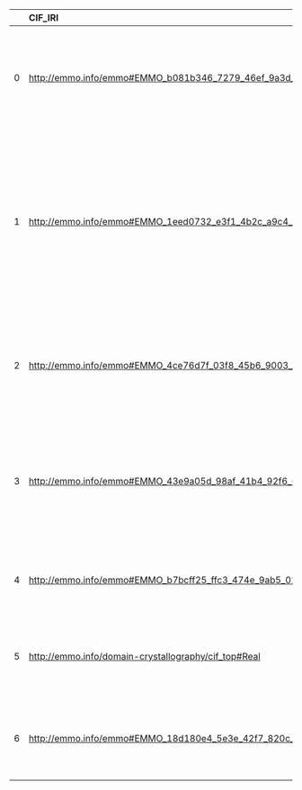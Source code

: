 |    | CIF_IRI                                                         | CIF_DESC                                                                                                         | metadata4ing_IRI                                                | metadata4ing_DESC                                                          | metadata4ing_DEF                                                                                                                                                                                                                                                                                                                                                     |
|---:|:----------------------------------------------------------------|:-----------------------------------------------------------------------------------------------------------------|:----------------------------------------------------------------|:---------------------------------------------------------------------------|:---------------------------------------------------------------------------------------------------------------------------------------------------------------------------------------------------------------------------------------------------------------------------------------------------------------------------------------------------------------------|
|  0 | http://emmo.info/emmo#EMMO_b081b346_7279_46ef_9a3d_2c088fcd79f4 | {'iri': 'http://emmo.info/emmo#EMMO_b081b346_7279_46ef_9a3d_2c088fcd79f4'}                                       | http://emmo.info/emmo#EMMO_b081b346_7279_46ef_9a3d_2c088fcd79f4 | {'iri': 'http://emmo.info/emmo#EMMO_b081b346_7279_46ef_9a3d_2c088fcd79f4'} | [locstr('MeasurementUnit, i.e., a Mathematical ReferenceUnit that stands for the standard reference magnitude of a specific class of measurement processes, defined and adopted by convention or by law', 'en')]                                                                                                                                                     |
|  1 | http://emmo.info/emmo#EMMO_1eed0732_e3f1_4b2c_a9c4_b4e75eeb5895 | {'label': None, 'prefLabel': 'Variable', 'altLabel': None, 'name': 'EMMO_1eed0732_e3f1_4b2c_a9c4_b4e75eeb5895'}  | http://www.molmod.info/semantics/pims-ii.ttl#Variable           | {'prefLabel': 'Variable', 'name': 'Variable'}                              | [locstr('Variable, i.e., a conventional that is employed for something to which values can be assigned (this may include different notations for the same variable including, e.g., computational representations); this is to be understood very generally, e.g., a variable may be an array or set of elements or have another kind of internal structure', 'en')] |
|  2 | http://emmo.info/emmo#EMMO_4ce76d7f_03f8_45b6_9003_90052a79bfaa | {'label': None, 'prefLabel': 'Numerical', 'altLabel': None, 'name': 'EMMO_4ce76d7f_03f8_45b6_9003_90052a79bfaa'} | http://w3id.org/nfdi4ing/metadata4ing#NumericalAssignment       | {'prefLabel': 'Numerical'}                                                 | [locstr('Assignment by which a variable (e.g., a physical property) is assigned an si:Real quantity value (scalar x measurement unit) in some context (e.g., applied to some object of research)', 'en')]                                                                                                                                                            |
|  3 | http://emmo.info/emmo#EMMO_43e9a05d_98af_41b4_92f6_00f79a09bfce | {'label': None, 'prefLabel': 'Process', 'altLabel': None, 'name': 'EMMO_43e9a05d_98af_41b4_92f6_00f79a09bfce'}   | http://purl.obolibrary.org/obo/BFO_0000015                      | {'label': 'Process', 'prefLabel': 'Process'}                               | ['p is a process if p is an occurrent that has temporal proper parts and for some time t, p specifically depends on some material entity at t. [BFO]', locstr("Process, i.e., a physical entity with a temporal evolution that 'has a meaning for the ontologist'", 'en')]                                                                                           |
|  4 | http://emmo.info/emmo#EMMO_b7bcff25_ffc3_474e_9ab5_01b1664bd4ba | {'label': None, 'prefLabel': 'Property', 'altLabel': None, 'name': 'EMMO_b7bcff25_ffc3_474e_9ab5_01b1664bd4ba'}  | http://www.molmod.info/semantics/pims-ii.ttl#Property           | {'name': 'Property'}                                                       | [locstr('Property, i.e., a variable that can be considered (as an investigated property, i.e., target property) within a processing step', 'en')]                                                                                                                                                                                                                    |
|  5 | http://emmo.info/domain-crystallography/cif_top#Real            | {'label': None, 'prefLabel': 'Real', 'altLabel': None, 'name': 'Real'}                                           | https://ptb.de/si/Real                                          | {'prefLabel': 'Real', 'name': 'Real'}                                      | [locstr('(Real value +- uncertainty) x measurement unit, i.e., a scalar value with a measurement unit and an uncertainty indication', 'en')]                                                                                                                                                                                                                         |
|  6 | http://emmo.info/emmo#EMMO_18d180e4_5e3e_42f7_820c_e08951223486 | {'label': None, 'prefLabel': 'Real', 'altLabel': None, 'name': 'EMMO_18d180e4_5e3e_42f7_820c_e08951223486'}      | https://ptb.de/si/Real                                          | {'prefLabel': 'Real', 'name': 'Real'}                                      | [locstr('(Real value +- uncertainty) x measurement unit, i.e., a scalar value with a measurement unit and an uncertainty indication', 'en')]                                                                                                                                                                                                                         |